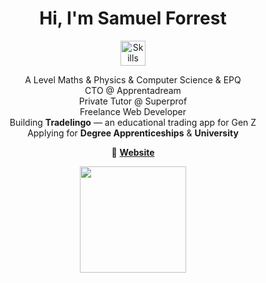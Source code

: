 <!-- ──────────────── HEADER ──────────────── -->
<h1 align="center">
  Hi, I'm Samuel Forrest
</h1>

<!-- ──────────────── SKILLS ──────────────── -->
<p align="center">
  <img src="https://skillicons.dev/icons?i=python,js,html,css,react,figma,github,vscode,git,instagram,linkedin,supabase,aws" alt="Skills" height="40" />
</p>

<!-- ──────────────── INTRO ──────────────── -->
<p align="center">
  A Level Maths & Physics & Computer Science & EPQ<br>
  CTO @ Apprentadream<br>
  Private Tutor @ Superprof<br>
  Freelance Web Developer<br>
  Building <b>Tradelingo</b> — an educational trading app for Gen Z<br>
  Applying for <b>Degree Apprenticeships</b> & <b>University</b>
</p>


<p align="center">
  🚀 <a href="https://www.samuelforrest.me/"><b>Website</b></a>
</p>

<div align="center">

</div>

<p align="center">
  <img src="https://github-readme-stats.vercel.app/api?username=samuelforrest&show_icons=true&theme=tokyonight&hide=prs,contribs&count_private=true" height="170">
</p>

